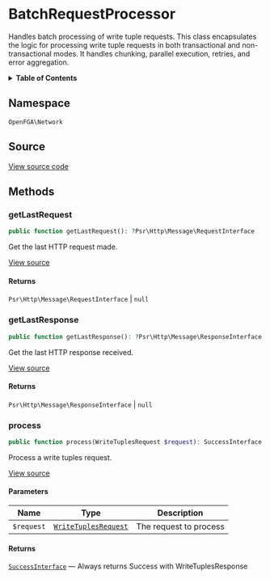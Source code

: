 # BatchRequestProcessor

Handles batch processing of write tuple requests. This class encapsulates the logic for processing write tuple requests in both transactional and non-transactional modes. It handles chunking, parallel execution, retries, and error aggregation.

<details>
<summary><strong>Table of Contents</strong></summary>

- [Namespace](#namespace)
- [Source](#source)
- [Methods](#methods)

- [`getLastRequest()`](#getlastrequest)
  - [`getLastResponse()`](#getlastresponse)
  - [`process()`](#process)

</details>

## Namespace

`OpenFGA\Network`

## Source

[View source code](https://github.com/evansims/openfga-php/blob/main/src/Network/BatchRequestProcessor.php)

## Methods

### getLastRequest

```php
public function getLastRequest(): ?Psr\Http\Message\RequestInterface

```

Get the last HTTP request made.

[View source](https://github.com/evansims/openfga-php/blob/main/src/Network/BatchRequestProcessor.php#L42)

#### Returns

`Psr\Http\Message\RequestInterface` &#124; `null`

### getLastResponse

```php
public function getLastResponse(): ?Psr\Http\Message\ResponseInterface

```

Get the last HTTP response received.

[View source](https://github.com/evansims/openfga-php/blob/main/src/Network/BatchRequestProcessor.php#L50)

#### Returns

`Psr\Http\Message\ResponseInterface` &#124; `null`

### process

```php
public function process(WriteTuplesRequest $request): SuccessInterface

```

Process a write tuples request.

[View source](https://github.com/evansims/openfga-php/blob/main/src/Network/BatchRequestProcessor.php#L64)

#### Parameters

| Name       | Type                                                   | Description            |
| ---------- | ------------------------------------------------------ | ---------------------- |
| `$request` | [`WriteTuplesRequest`](Requests/WriteTuplesRequest.md) | The request to process |

#### Returns

[`SuccessInterface`](Results/SuccessInterface.md) — Always returns Success with WriteTuplesResponse
